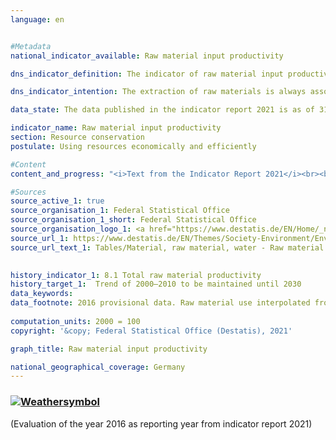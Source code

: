```yaml
---
language: en    


#Metadata    
national_indicator_available: Raw material input productivity    

dns_indicator_definition: The indicator of raw material input productivity compares the value of all goods provided for final use (in euros, price-adjusted) relative to the mass of the raw materials used domestically and abroad for their production (in tonnes). Final use covers domestic consumption and domestic investments as well as exports. The denominator of the indicator takes into account abiotic and biotic raw materials from the environment as well as plant materials produced by farming and forestry.    

dns_indicator_intention: The extraction of raw materials is always associated with impairments to the natural environment. Due to the growing demand for raw materials, worldwide raw material deposits are increasingly being developed in areas that are particularly sensitive to human influences. For this reason, the Federal Government set the goal of continuing to increase raw material input productivity already in 2016 in the German Resource Efficiency Programme (ProgRess) II. From 2000 to 2010, raw material input productivity was already increasing by an annual average of around 1.6&nbsp;%. This positive trend should be continued up to 2030.    

data_state: The data published in the indicator report 2021 is as of 31.12.2020. The data shown on the DNS-Online-Platform is updated regularly, so that more current data may be available online than published in the indicator report 2021.    

indicator_name: Raw material input productivity    
section: Resource conservation    
postulate: Using resources economically and efficiently    

#Content    
content_and_progress: "<i>Text from the Indicator Report 2021</i><br><br>To calculate this indicator, it is necessary to determine the mass of all raw materials required to produce the imports. The calculation of this variable, referred to as imports in raw material equivalents, is based on a complex model that employs data from various official and unofficial sources.<br><br><br><br>Due to the monetary and physical inclusion of imports, the indicator takes into account the value added and raw material use across the entire production chain both inside and outside of Germany. In this way, the economic interdependence with foreign countries is also taken into account comprehensively. The raw material use mapped in the indicator covers not only domestic final use but also exports. It should therefore not be confused with a resource footprint for Germany.<br><br><br><br>The indicator includes not only the raw materials that were considered to be non-renewable, that is, mineral raw materials and fossile fuels, but also plant-based products from farming and forestry activities. This means that double counting occurs to a limited degree. For example, both the mass of an agricultural product at harvest time as well as that of the mineral fertiliser used to produce it are recorded.<br><br><br><br>Based on preliminary results, the value of the indicator increased by 26&nbsp;% from 2000 to 2014. This increase results in particular from the growth of the numerator: the value of the final use (domestic consumption and domestic investments as well as exports) increased by 31&nbsp;% during the reference period. The removal of domestic raw materials fell moderately between 2000 and 2014; at the same time, however, the mass of imports in raw material equivalents increased, causing a slight increase of 4&nbsp;% in the indicator’s denominator.<br><br><br><br>Domestically extracted raw materials as well as imports are also being exported (again) to an increasing degree. Consequently, the indicator’s denominator does not point to increased global raw material extraction for consumption and investment in Germany, but reflects generally more intensive links between the German economy and the outside world.<br><br><br><br>The year 2009 should be considered an outlier due to the exceptional economic situation in the European financial market and economic crisis . The values for the years 2010 to 2014 continued the path of development that prevailed up to 2008. From 2013 to 2014, the value of the indicator grew by 3&nbsp;% and thus followed the positive trend from the preceding years."    

#Sources    
source_active_1: true
source_organisation_1: Federal Statistical Office
source_organisation_1_short: Federal Statistical Office
source_organisation_logo_1: <a href="https://www.destatis.de/EN/Home/_node.html"><img src="https://g205sdgs.github.io/sdg-indicators/public/logosEn/destatis.png" alt=" Federal Statistical Office" title="Click here to visit the homepage of the organization" style="border: transparent"/></a>
source_url_1: https://www.destatis.de/EN/Themes/Society-Environment/Environment/Material-Energy-Flows/_node.html#sprg266784                        
source_url_text_1: Tables/Material, raw material, water - Raw material input productivity and its components (Material, raw material, water)                        
    

history_indicator_1: 8.1 Total raw material productivity                    
history_target_1:  Trend of 2000–2010 to be maintained until 2030    
data_keywords:    
data_footnote: 2016 provisional data. Raw material use interpolated from 2001 to 2007.    
    
computation_units: 2000 = 100    
copyright: '&copy; Federal Statistical Office (Destatis), 2021'    

graph_title: Raw material input productivity    

national_geographical_coverage: Germany    
---    
```

<div>
  <div class="my-header">
    <h3>
      <a href="https://sustainabledevelopment-deutschland.github.io/en/status/"><img src="https://g205sdgs.github.io/sdg-indicators/public/Wettersymbole/Sonne.png" title="If the trend continues, the target value will be met or the difference between the target value and the current value will be less than 5&nbsp;%" alt="Weathersymbol" />
      </a>
    </h3>
  </div>
  <div class="my-header-note">
    <span> (Evaluation of the year 2016 as reporting year from indicator report 2021)</span>
  </div>
</div>